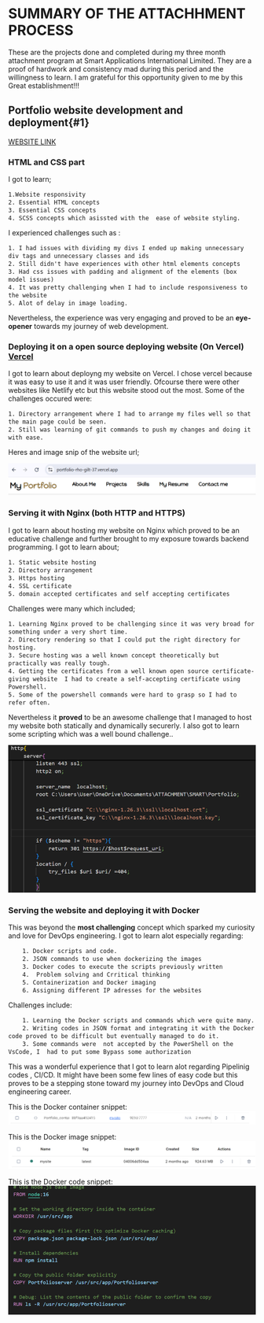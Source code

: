 # SUMMARY OF THE ATTACHHMENT PROCESS
These are the projects done and completed during my three month attachment program at Smart Applications International Limited.
They are a proof of hardwork and consistency mad  during this period  and the willingness to learn.
I am grateful for this opportunity given to me by this Great establishment!!!

## Portfolio website development and deployment{#1}
[WEBSITE LINK](https://portfolio-rho-gilt-37.vercel.app/)
### HTML and CSS part
I got to learn;

    1.Website responsivity
    2. Essential HTML concepts
    3. Essential CSS concepts
    4. SCSS concepts which asissted with the  ease of website styling.

I experienced challenges such as :

    1. I had issues with dividing my divs I ended up making unnecessary div tags and unnecessary classes and ids
    2. Still didn't have experiences with other html elements concepts
    3. Had css issues with padding and alignment of the elements (box model issues)
    4. It was pretty challenging when I had to include responsiveness to the website
    5. Alot of delay in image loading.

Nevertheless, the experience was very engaging and proved to be an **eye-opener** towards my journey of web development.

### Deploying it on a open source deploying website (On Vercel) [Vercel](https://vercel.com/)

I got to learn about deployng my website on Vercel. I chose vercel because it was easy to use it and it was user friendly. Ofcourse there were other websites like Netlify etc but this website stood out  the most.
Some of the challenges occured were:

    1. Directory arrangement where I had to arrange my files well so that the main page could be seen.
    2. Still was learning of git commands to push my changes and doing it with ease.

Heres and image snip of the website url;

![image of the url](./attachment-images/vercel.png "Portfolio website")

### Serving it with Nginx (both HTTP and HTTPS)
I got to learn about hosting my website on Nginx which proved to be an educative challenge and further brought to my exposure towards backend programming.
I got to learn about;

    1. Static website hosting
    2. Directory arrangement
    3. Https hosting 
    4. SSL certificate
    5. domain accepted certificates and self accepting certificates

Challenges were  many which included;

    1. Learning Nginx proved to be challenging since it was very broad for something under a very short time.
    2. Directory rendering so that I could put the right directory for hosting.
    3. Secure hosting was a well known concept theoretically but practically was really tough.
    4. Getting the certificates from a well known open source certificate-giving website  I had to create a self-accepting certificate using Powershell.
    5. Some of the powershell commands were hard to grasp so I had to refer often.

Nevertheless it **proved** to be an awesome challenge that I managed to host my website both statically and dynamically securerly. I also got to learn some scripting which was a well bound challenge..

![Snippet of nginx code](./attachment-images/nginx-snippet.png "Snippet of nginx code")

### Serving the website and deploying it with Docker

This was beyond the **most challenging** concept which sparked my curiosity and love for DevOps engineering.
I got to learn alot especially regarding:

        1. Docker scripts and code.
        2. JSON commands to use when dockerizing the images
        3. Docker codes to execute the scripts previously written
        4.  Problem solving and Crritical thinking
        5. Containerization and Docker imaging
        6. Assigning different IP adresses for the websites

Challenges include:

        1. Learning the Docker scripts and commands which were quite many.
        2. Writing codes in JSON format and integrating it with the Docker code proved to be difficult but eventually managed to do it.
        3. Some commands were  not accepted by the PowerShell on the VsCode, I  had to put some Bypass some authorization


This was a wonderful experience that I got to learn alot regarding Pipelinig codes , CI/CD. It might have been some few lines of easy code but this proves to be a stepping stone toward my journey into DevOps and Cloud engineering career.

This is the Docker container snippet:
![Docker-container of the website image](./attachment-images/docker-container.png "Docker-container of the website image")

This is the Docker image snippet:
![Docker-image of the website image](./attachment-images/docker-image.png "Docker-immage of the website image")

This is the Docker code snippet:
![Docker-code-snippet of the website image](./attachment-images/docker-code-snippet.png "Docker-code-snippet of the website image")


